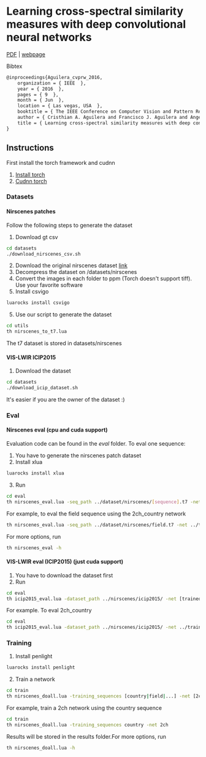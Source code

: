 # Learning cross-spectral similarity measures with deep convolutional neural networks

[PDF](http://www.cv-foundation.org/openaccess/content_cvpr_2016_workshops/w9/papers/Aguilera_Learning_Cross-Spectral_Similarity_CVPR_2016_paper.pdf) | [webpage](http://www.crisale.net/publication/cvprw16/)

Bibtex
```latex
@inproceedings{Aguilera_cvprw_2016,
    organization = { IEEE  },
    year = { 2016  },
    pages = { 9  },
    month = { Jun  },
    location = { Las vegas, USA  },
    booktitle = { The IEEE Conference on Computer Vision and Pattern Recognition (CVPR) Workshops  },
    author = { Cristhian A. Aguilera and Francisco J. Aguilera and Angel D. Sappa and Cristhian Aguilera and Ricardo Toledo  },
    title = { Learning cross-spectral similarity measures with deep convolutional neural networks  },
}
```

## Instructions

First install the torch framework and cudnn

1. [Install torch](http://torch.ch/docs/getting-started.html#_)
2. [Cudnn torch](https://github.com/soumith/cudnn.torch)

### Datasets

#### Nirscenes patches

Follow the following steps to generate the dataset

1. Download gt csv
```bash
cd datasets
./download_nirscenes_csv.sh
```
2. Download the original nirscenes dataset [link](http://ivrl.epfl.ch/supplementary_material/cvpr11/)
3. Decompress the dataset on /datasets/nirscenes
3. Convert the images in each folder to ppm  (Torch doesn't support tiff). Use your favorite software
4. Install csvigo
```bash
luarocks install csvigo
```
5. Use our script to generate the dataset

```bash
cd utils
th nirscenes_to_t7.lua
```

The t7 dataset is stored in datasets/nirscenes


#### VIS-LWIR ICIP2015

1. Download the dataset
```bash
cd datasets
./download_icip_dataset.sh
```

It's easier if you are the owner of the dataset :)

### Eval

#### Nirscenes eval (cpu and cuda support)

Evaluation code can be found in the *eval* folder. To eval one sequence:
1. You have to generate the nirscenes patch dataset
2. Install xlua
```bash
luarocks install xlua
```
3. Run

```bash
cd eval
th nirscenes_eval.lua -seq_path ../dataset/nirscenes/[sequence].t7 -net .. [trained network]
```

For example, to eval the field sequence using the 2ch_country network
```bash
th nirscenes_eval.lua -seq_path ../dataset/nirscenes/field.t7 -net ../trained_networks/2ch_country.net -net_type 2ch
```

For more options, run 
```bash
th nirscenes_eval -h
```

#### VIS-LWIR eval (ICIP2015) (just cuda support)

1. You have to download the dataset first
2. Run
```bash
cd eval
th icip2015_eval.lua -dataset_path ../nirscenes/icip2015/ -net [trained network]
```

For example. To eval 2ch_country

```bash
cd eval
th icip2015_eval.lua -dataset_path ../nirscenes/icip2015/ -net ../trained_networks/2ch_country.t7
```

### Training

1. Install penlight
```bash
luarocks install penlight
```

2. Train a network
```bash
cd train
th nirscenes_doall.lua -training_sequences [country|field|...] -net [2ch|siam|psiam]
```

For example, train a 2ch network using the country sequence

```bash
cd train
th nirscenes_doall.lua -training_sequences country -net 2ch
```
Results will be stored in the results folder.For more options, run
```bash
th nirscenes_doall.lua -h
```


